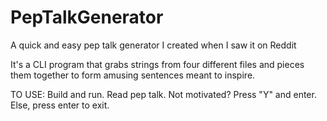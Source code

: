 # PepTalkGenerator
A quick and easy pep talk generator I created when I saw it on Reddit

It's a CLI program that grabs strings from four different files and pieces them together to form amusing sentences meant to inspire.

TO USE: Build and run. Read pep talk. Not motivated? Press "Y" and enter. Else, press enter to exit.
